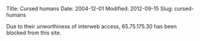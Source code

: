 Title: Cursed humans
Date: 2004-12-01
Modified: 2012-09-15
Slug: cursed-humans

Due to their unworthiness of interweb access, 65.75.175.30 has been blocked from this site.
